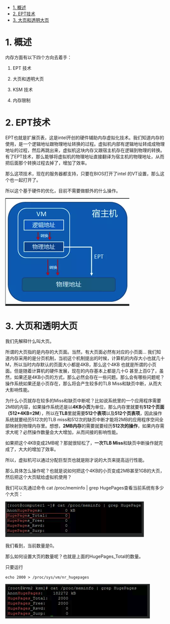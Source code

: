 
<!-- @import "[TOC]" {cmd="toc" depthFrom=1 depthTo=6 orderedList=false} -->

<!-- code_chunk_output -->

- [1. 概述](#1-概述)
- [2. EPT技术](#2-ept技术)
- [3. 大页和透明大页](#3-大页和透明大页)

<!-- /code_chunk_output -->

# 1. 概述

内存方面有以下四个方向去着手：

1. EPT 技术

2. 大页和透明大页

3. KSM 技术

4. 内存限制

# 2. EPT技术

EPT也就是扩展页表，这是intel开创的硬件辅助内存虚拟化技术。我们知道内存的使用，是一个逻辑地址跟物理地址转换的过程。虚拟机内部有逻辑地址转成成物理地址的过程，然后再跳出来，虚拟机这块内存又跟宿主机存在逻辑到物理的转换。有了EPT技术，那么能够将虚拟机的物理地址直接翻译为宿主机的物理地址，从而把后面那个转换过程去掉了，增加了效率。

那么这项技术，现在的服务器都支持，只要在BIOS打开了intel 的VT设置，那么这个也一起打开了。

所以这个基于硬件的优化，目前不需要做额外的什么操作。

![](./images/2019-04-11-14-17-22.png)

# 3. 大页和透明大页

我们先解释什么叫大页。

所谓的大页指的是内存的大页面。当然，有大页面必然有对应的小页面... 我们知道内存采用的是分页机制，当初这个机制提出的时候，计算机的内存大小也就几十M，所以当时内存默认的页面大小都是4KB，那么这个4KB 也就是所谓的小页面。但是随着计算机的硬件发展，现在的内存基本上都是几十G 甚至上百G了，虽然，如果还是4KB小页的方式，那么必然会存在一些问题。那么会有哪些问题呢？操作系统如果还是小页存在，那么将会产生较多的TLB Miss和缺页中断，从而大大影响性能。

为什么小页就存在较多的Miss和缺页中断呢？比如说系统里的一个应用程序需要2MB的内容，如果操作系统还是以**4KB小页**为单位，那么内存里就要有**512个页面（512*4KB=2M**），所以在**TLB**里就需要**512个表项**以及**512个页表项**，因此操作系统就要经历512次的TLB miss和512次的缺页中断才能将2MB的应用程序空间全部映射到物理内存里。想想，**2MB内存**的需要就要经历**512次的操作**，如果内存需求大呢？必然操作数量会大大增加，从而间接的影响性能。

如果把这个4KB变成2MB呢？那就很轻松了，**一次TLB Miss**和缺页中断操作就完成了，大大的增加了效率。

所以，虚拟机可以通过分配巨型页也就是刚才说的大页来提高运行性能。

那么具体怎么操作呢？也就是说如何把这个4KB的小页变成2MB甚至1GB的大页，然后把这个大页赋给虚拟机使用？

我们可以先通过命令 cat /proc/meminfo | grep HugePages查看当前系统有多少个大页：

![](./images/2019-04-11-14-21-07.png)

我们看到，当前数量是0。

那么如何设置大页的数量呢？也就是上面的HugePages_Total的数量。

只要运行

```
echo 2000 > /proc/sys/vm/nr_hugepages 
```

![](./images/2019-04-11-14-22-17.png)





